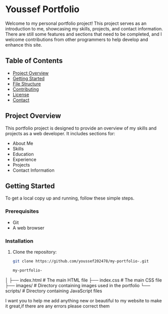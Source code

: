 # Youssef Portfolio
Welcome to my personal portfolio project! This project serves as an introduction to me, showcasing my skills, projects, and contact information. There are still some features and sections that need to be completed, and I welcome contributions from other programmers to help develop and enhance this site.

## Table of Contents
- [Project Overview](#project-overview)
- [Getting Started](#getting-started)
- [File Structure](#file-structure)
- [Contributing](#contributing)
- [License](#license)
- [Contact](#contact)

## Project Overview
This portfolio project is designed to provide an overview of my skills and projects as a web developer. It includes sections for:
- About Me
- Skills
- Education
- Experience
- Projects
- Contact Information

## Getting Started
To get a local copy up and running, follow these simple steps.

### Prerequisites
- Git
- A web browser

### Installation
1. Clone the repository:
   ```sh
   git clone https://github.com/youssef202478/my-portfolio-.git
   
   my-portfolio-
│
├── index.html         # The main HTML file
├── index.css          # The main CSS file
├── images/            # Directory containing images used in the portfolio
└── scripts/           # Directory containing JavaScript files

I want you to help me add anything new or beautiful to my website to make it great,if there are any errors please correct them 
